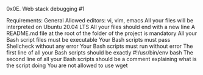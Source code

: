 0x0E. Web stack debugging #1

Requirements: General
	Allowed editors: vi, vim, emacs
	All your files will be interpreted on Ubuntu 20.04 LTS
	All your files should end with a new line
	A README.md file at the root of the folder of the project is mandatory
	All your Bash script files must be executable
	Your Bash scripts must pass Shellcheck without any error
	Your Bash scripts must run without error
	The first line of all your Bash scripts should be exactly #!/usr/bin/env bash
	The second line of all your Bash scripts should be a comment explaining what is the script doing
	You are not allowed to use wget
